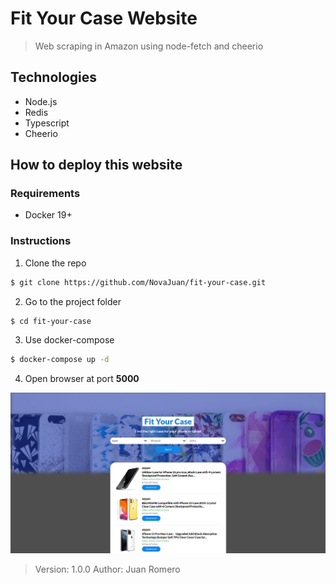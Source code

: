 # Fit Your Case Website
>Web scraping in Amazon using node-fetch and cheerio

## Technologies
- Node.js
- Redis
- Typescript
- Cheerio

## How to deploy this website

### Requirements
- Docker 19+

### Instructions
1. Clone the repo
```bash
$ git clone https://github.com/NovaJuan/fit-your-case.git
```

2. Go to the project folder
```bash
$ cd fit-your-case
```  

3. Use docker-compose
```bash
$ docker-compose up -d 
```

4. Open browser at port **5000**

![Website screenshot](./Screenshot.jpg)

> Version: 1.0.0
> Author: Juan Romero